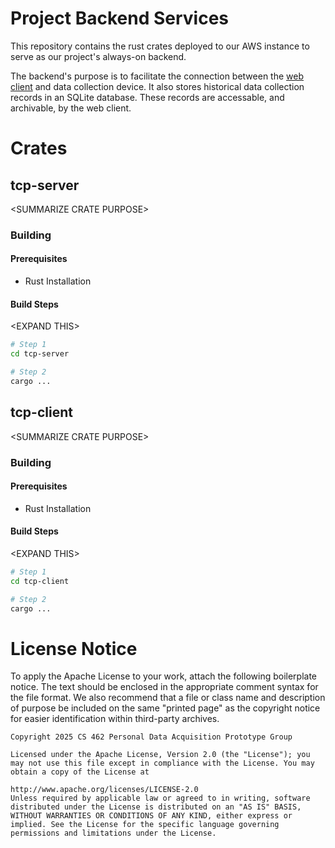 # Project Backend Services

This repository contains the rust crates deployed to our AWS instance to serve as our project's always-on backend.

The backend's purpose is to facilitate the connection between the [web client](https://github.com/CS-Personal-Data-Acquisition-Prototype/UI-Layer) and data collection device. It also stores historical data collection records in an SQLite database. These records are accessable, and archivable, by the web client.

# Crates

## tcp-server

\<SUMMARIZE CRATE PURPOSE\>

### Building

#### Prerequisites

- Rust Installation

#### Build Steps

\<EXPAND THIS\>

```bash
# Step 1
cd tcp-server

# Step 2
cargo ...
```

## tcp-client

\<SUMMARIZE CRATE PURPOSE\>

### Building

#### Prerequisites

- Rust Installation

#### Build Steps

\<EXPAND THIS\>

```bash
# Step 1
cd tcp-client

# Step 2
cargo ...
```

<!-- Navigate into the tcp-server file in a terminal

To download packages & dependencies use: cargo build

To run the project use: cargo run
To run in release mode: cargo run --release -->

# License Notice

To apply the Apache License to your work, attach the following boilerplate notice. The text should be enclosed in the appropriate comment syntax for the file format. We also recommend that a file or class name and description of purpose be included on the same "printed page" as the copyright notice for easier identification within third-party archives.

    Copyright 2025 CS 462 Personal Data Acquisition Prototype Group

    Licensed under the Apache License, Version 2.0 (the "License"); you may not use this file except in compliance with the License. You may obtain a copy of the License at

    http://www.apache.org/licenses/LICENSE-2.0
    Unless required by applicable law or agreed to in writing, software distributed under the License is distributed on an "AS IS" BASIS, WITHOUT WARRANTIES OR CONDITIONS OF ANY KIND, either express or implied. See the License for the specific language governing permissions and limitations under the License.
